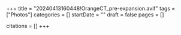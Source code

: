 +++
title = "20240413160448!OrangeCT_pre-expansion.avif"
tags = ["Photos"]
categories = []
startDate = ""
draft = false
pages = []

citations = []
+++

